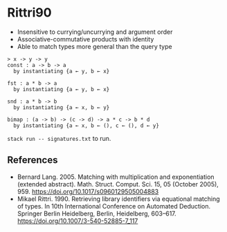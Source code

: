 # Rittri90

- Insensitive to currying/uncurrying and argument order
- Associative-commutative products with identity
- Able to match types more general than the query type

```text
> x -> y -> y
const : a -> b -> a
  by instantiating {a ← y, b ← x}

fst : a * b -> a
  by instantiating {a ← y, b ← x}

snd : a * b -> b
  by instantiating {a ← x, b ← y}

bimap : (a -> b) -> (c -> d) -> a * c -> b * d
  by instantiating {a ← x, b ← (), c ← (), d ← y}
```

`stack run -- signatures.txt` to run.

## References

- Bernard Lang. 2005. Matching with multiplication and exponentiation (extended abstract). Math. Struct. Comput. Sci. 15, 05 (October 2005), 959. https://doi.org/10.1017/s0960129505004883
- Mikael Rittri. 1990. Retrieving library identifiers via equational matching of types. In 10th International Conference on Automated Deduction. Springer Berlin Heidelberg, Berlin, Heidelberg, 603–617. https://doi.org/10.1007/3-540-52885-7_117
